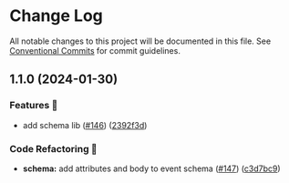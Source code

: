 # Change Log

All notable changes to this project will be documented in this file.
See [Conventional Commits](https://conventionalcommits.org) for commit guidelines.

## 1.1.0 (2024-01-30)

### Features 🚀

- add schema lib ([#146](https://github.com/skore-io/nestjs-extensions/issues/146)) ([2392f3d](https://github.com/skore-io/nestjs-extensions/commit/2392f3d551e12b3e06d6405e602e97fe7094e058))

### Code Refactoring 🎨

- **schema:** add attributes and body to event schema ([#147](https://github.com/skore-io/nestjs-extensions/issues/147)) ([c3d7bc9](https://github.com/skore-io/nestjs-extensions/commit/c3d7bc9c9fc00f7d13d9f18dde1c5a49ef22a095))
